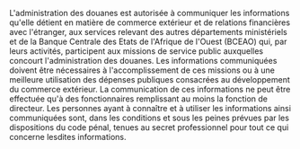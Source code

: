 L'administration des douanes est autorisée à
communiquer les informations qu'elle détient en matière de commerce
extérieur et de relations financières avec l'étranger, aux services
relevant des autres départements ministériels et de la Banque Centrale
des Etats de l'Afrique de l'Ouest (BCEAO) qui, par leurs activités,
participent aux missions de service public auxquelles concourt
l'administration des douanes. Les informations communiquées doivent être
nécessaires à l'accomplissement de ces missions ou à une meilleure
utilisation des dépenses publiques consacrées au développement du
commerce extérieur.
La communication de ces informations ne peut être effectuée qu'à des
fonctionnaires remplissant au moins la fonction de directeur.
Les personnes ayant à connaître et à utiliser les informations ainsi
communiquées sont, dans les conditions et sous les peines prévues par
les dispositions du code pénal, tenues au secret professionnel pour tout
ce qui concerne lesdites informations.